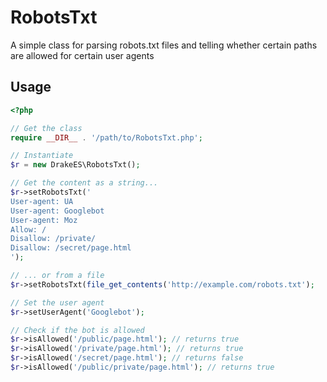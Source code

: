 # RobotsTxt
A simple class for parsing robots.txt files and telling whether certain paths are allowed for certain user agents

## Usage

```php
<?php

// Get the class
require __DIR__ . '/path/to/RobotsTxt.php';

// Instantiate
$r = new DrakeES\RobotsTxt();

// Get the content as a string...
$r->setRobotsTxt('
User-agent: UA
User-agent: Googlebot
User-agent: Moz
Allow: /
Disallow: /private/
Disallow: /secret/page.html
');

// ... or from a file
$r->setRobotsTxt(file_get_contents('http://example.com/robots.txt');

// Set the user agent
$r->setUserAgent('Googlebot');

// Check if the bot is allowed
$r->isAllowed('/public/page.html'); // returns true
$r->isAllowed('/private/page.html'); // returns true
$r->isAllowed('/secret/page.html'); // returns false
$r->isAllowed('/public/private/page.html'); // returns true

```

